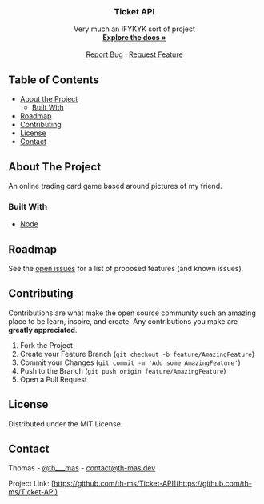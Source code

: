 <!-- PROJECT LOGO -->
<br />
<p align="center">

  <h3 align="center">Ticket API</h3>

  <p align="center">
    Very much an IFYKYK sort of project
    <br />
    <a href="https://github.com/th-ms/Ticket-API/"><strong>Explore the docs »</strong></a>
    <br />
    <br />
    <a href="https://github.com/th-ms/Ticket-API/">Report Bug</a>
    ·
    <a href="https://github.com/th-ms/Ticket-API/">Request Feature</a>
  </p>
</p>



<!-- TABLE OF CONTENTS -->
## Table of Contents

* [About the Project](#about-the-project)
  * [Built With](#built-with)
* [Roadmap](#roadmap)
* [Contributing](#contributing)
* [License](#license)
* [Contact](#contact)



<!-- ABOUT THE PROJECT -->
## About The Project
An online trading card game based around pictures of my friend.

### Built With
* [Node](https://nodejs.org/)


<!-- ROADMAP -->
## Roadmap

See the [open issues](https://github.com/th-ms/Ticket-API/issues) for a list of proposed features (and known issues).



<!-- CONTRIBUTING -->
## Contributing

Contributions are what make the open source community such an amazing place to be learn, inspire, and create. Any contributions you make are **greatly appreciated**.

1. Fork the Project
2. Create your Feature Branch (`git checkout -b feature/AmazingFeature`)
3. Commit your Changes (`git commit -m 'Add some AmazingFeature'`)
4. Push to the Branch (`git push origin feature/AmazingFeature`)
5. Open a Pull Request



<!-- LICENSE -->
## License

Distributed under the MIT License.



<!-- CONTACT -->
## Contact

Thomas - [@th___mas](https://twitter.com/th___mas) - contact@th-mas.dev

Project Link: [https://github.com/th-ms/Ticket-API](https://github.com/th-ms/Ticket-API)
